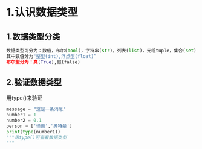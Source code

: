 # 1.认识数据类型

## 1.数据类型分类

```python
数据类型可分为：数值，布尔(bool)，字符串(str)，列表(list)，元组tuple，集合(set)，字典(dic)
其中数值分为"整型(int),浮点型(float)“
布尔型分为：真(True),假(false)

```

## 2.验证数据类型

用type()来验证

```python
message = "这是一条消息"
number1 = 1
number2 = 0.1
person = ['怪兽','奥特曼']
print(type(number1))
"""用type()可查看数据类型
"""
```

